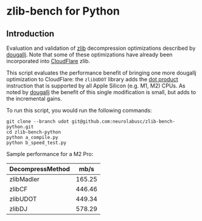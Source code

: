 # zlib-bench for Python

## Introduction

Evaluation and validation of [zlib](https://github.com/dougallj/zlib-dougallj) decompression optimizations described by [dougallj](https://dougallj.wordpress.com/2022/08/20/faster-zlib-deflate-decompression-on-the-apple-m1-and-x86/). Note that some of these optimizations have already been incorporated into [CloudFlare](https://github.com/cloudflare/zlib/pull/40) zlib.

This script evaluates the performance benefit of bringing one more dougallj optimization to CloudFlare: the `zlibUDOT` library adds the [dot product](https://developer.arm.com/architectures/instruction-sets/intrinsics/vdotq_u32) instruction that is supported by all Apple Silicon (e.g. M1, M2) CPUs. As noted by [dougallj](https://dougallj.wordpress.com/2022/08/20/faster-zlib-deflate-decompression-on-the-apple-m1-and-x86/) the benefit of this single modification is small, but adds to the incremental gains.

To run this script, you would run the following commands:

```
git clone --branch udot git@github.com:neurolabusc/zlib-bench-python.git
cd zlib-bench-python 
python a_compile.py
python b_speed_test.py
```

Sample performance for a M2 Pro:

| DecompressMethod | mb/s   |
|------------------|--------|
| zlibMadler       | 165.25 |
| zlibCF           | 446.46 |
| zlibUDOT         | 449.34 |
| zlibDJ           | 578.29 |
